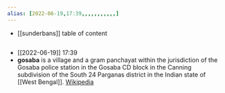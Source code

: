 ```yaml
---
alias: [2022-06-19,17:39,,,,,,,,,,,]
---
```

- [[sunderbans]]
table of content
```toc
```

- [[2022-06-19]] 17:39
- **gosaba** is a village and a gram panchayat within the jurisdiction of the Gosaba police station in the Gosaba CD block in the Canning subdivision of the South 24 Parganas district in the Indian state of [[West Bengal]].
[Wikipedia](https://en.wikipedia.org/wiki/Gosaba)